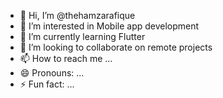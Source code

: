 - 👋 Hi, I’m @thehamzarafique
- 👀 I’m interested in Mobile app development
- 🌱 I’m currently learning Flutter
- 💞️ I’m looking to collaborate on remote projects
- 📫 How to reach me ...
- 😄 Pronouns: ...
- ⚡ Fun fact: ...

<!---
thehamzarafique/thehamzarafique is a ✨ special ✨ repository because its `README.md` (this file) appears on your GitHub profile.
You can click the Preview link to take a look at your changes.
--->
